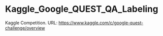 # Kaggle_Google_QUEST_QA_Labeling
Kaggle Competition. URL: https://www.kaggle.com/c/google-quest-challenge/overview
